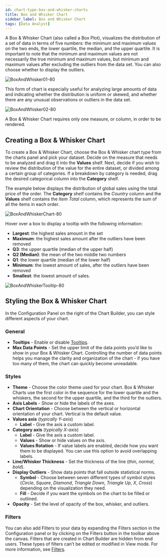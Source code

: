 ```yaml
---
id: chart-type-box-and-whisker-charts
title: Box and Whisker Chart
sidebar_label: Box and Whisker Chart
tags: [Data Analyst]
---
```


<div style={{textAlign: "justify"}}>

A Box & Whisker Chart (also called a Box Plot), visualizes the distribution of a set of data in terms of five numbers: the minimum and maximum values on the two ends, the lower quartile, the median, and the upper quartile. It is important to note that the minimum and maximum values are not necessarily the true minimum and maximum values, but minimum and maximum values after excluding the outliers from the data set. You can also choose whether to display the outliers.

![BoxAndWhisker01-80](https://s3.amazonaws.com/cdn.qrvey.com/documentation_assets/ui-docs/dataviews/Chart+Types/BoxAndWhisker01-80.png)

This form of chart is especially useful for analyzing large amounts of data and indicating whether the distribution is uniform or skewed, and whether there are any unusual observations or outliers in the data set.

![BoxAndWhisker02-80](https://s3.amazonaws.com/cdn.qrvey.com/documentation_assets/ui-docs/dataviews/Chart+Types/BoxAndWhisker02-80.png)

A Box & Whisker Chart requires only one measure, or column, in order to be rendered. 

## Creating a Box & Whisker Chart

To create a Box & Whisker Chart, choose the Box & Whisker chart type from the charts panel and pick your dataset. Decide on the measure that needs to be analyzed and drag it into the **Values** shelf. Next, decide if you wish to review the distribution of the value for the entire dataset, or divided among a certain group of categories. If a breakdown by category is needed, drag the desired categorical column into the **Category** shelf. 

The example below displays the distribution of global sales using the total price of the order. The **Category** shelf contains the *Country* column and the **Values** shelf contains the *Item Total* column, which represents the sum of all the items in each order.  

![BoxAndWhiskerChart-80](https://s3.amazonaws.com/cdn.qrvey.com/documentation_assets/ui-docs/dataviews/Chart+Types/BoxAndWhiskerChart-80.png)

Hover over a box to display a tooltip with the following information:
- **Largest**: the highest sales amount in the set
- **Maximum**:  the highest sales amount after the outliers have been removed
- **Q3**: the upper quartile (median of the upper half)
- **Q2 (Median)**: the mean of the two middle two numbers
- **Q1**: the lower quartile (median of the lower half)
- **Minimum**: the lowest amount of sales, after the outliers have been removed
- **Smallest**: the lowest amount of sales.

![BoxAndWhiskerTooltip-80](https://s3.amazonaws.com/cdn.qrvey.com/documentation_assets/ui-docs/dataviews/Chart+Types/BoxAndWhiskerTooltip-80.png)

## Styling the Box & Whisker Chart
In the Configuration Panel on the right of the Chart Builder, you can style different aspects of your chart.

### General
- **Tooltips** - Enable or disable [Tooltips](../tooltips.md). 
- **Max Data Points** - Set the upper limit of the data points you’d like to show in your Box & Whisker Chart. Controlling the number of data points helps you manage the clarity and organization of the chart - if you have too many of them, the chart can quickly become unreadable.

### Styles
- **Theme** - Choose the color theme used for your chart. Box & Whisker Charts use the first color in the sequence for the lower quartile and the whiskers, the second for the upper quartile, and the third for the outliers.
- **Axis Labels** - Show or hide the labels of the axes. 
- **Chart Orientation** - Choose between the vertical or horizontal orientation of your chart. Vertical is the default value. 
- **Values axis** (*typically Y-axis*)
  - **Label** - Give the axis a custom label.
- **Category axis**  (*typically X-axis*)
  - **Label** - Give the axis a custom label.
  - **Values** - Show or hide values on the axis.
  - **Values Rotation** - If value labels are enabled, decide how you want them to be displayed. You can use this option to avoid overlapping labels.
- **Line/Whisker Thickness** - Set the thickness of the line (*thin*, *normal*, *bold*).
- **Display Outliers** - Show data points that fall outside statistical norms. 
  - **Symbol** - Choose between seven different types of symbol styles (*Circle*, *Square*, *Diamond*, *Triangle Down*, *Triangle Up*, *X*, *Cross*) depending on the visualization they need.
  - **Fill** - Decide if you want the symbols on the chart to be filled or outlined.
- **Opacity** - Set the level of opacity of the box, whisker, and outliers.

### Filters
You can also add Filters to your data by expanding the Filters section in the Configuration panel or by clicking on the Filters button in the toolbar above the canvas. Filters that are created in Chart Builder are hidden from end users. These types of filters can’t be edited or modified in View mode. For more information, see [Filters](../configure-charts/chart-filters.md). 


</div>